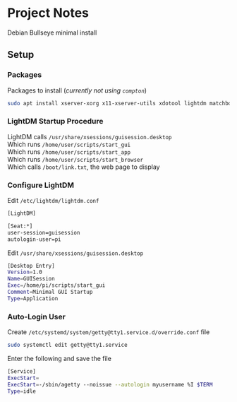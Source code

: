 # Project Notes

Debian Bullseye minimal install


## Setup

### Packages

Packages to install (*currently not using ```compton```*)
```bash
sudo apt install xserver-xorg x11-xserver-utils xdotool lightdm matchbox-window-manager compton chromium chromium-l10n
```


### LightDM Startup Procedure

LightDM calls ```/usr/share/xsessions/guisession.desktop```  
Which runs ```/home/user/scripts/start_gui```  
Which runs ```/home/user/scripts/start_app```  
Which runs ```/home/user/scripts/start_browser```  
Which calls ```/boot/link.txt```, the web page to display


### Configure LightDM

Edit ```/etc/lightdm/lightdm.conf```
```bash
[LightDM]

[Seat:*]
user-session=guisession
autologin-user=pi
```

Edit ```/usr/share/xsessions/guisession.desktop```
```bash
[Desktop Entry]
Version=1.0
Name=GUISession
Exec=/home/pi/scripts/start_gui
Comment=Minimal GUI Startup
Type=Application
```


### Auto-Login User

Create ```/etc/systemd/system/getty@tty1.service.d/override.conf``` file
```bash
sudo systemctl edit getty@tty1.service
```

Enter the following and save the file
```bash
[Service]
ExecStart=
ExecStart=-/sbin/agetty --noissue --autologin myusername %I $TERM
Type=idle
```
